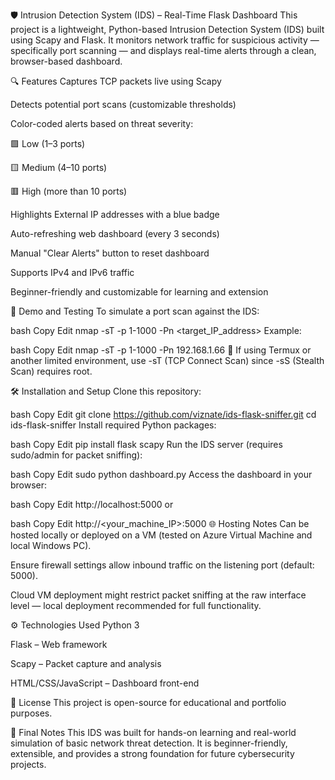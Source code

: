 🛡️ Intrusion Detection System (IDS) – Real-Time Flask Dashboard
This project is a lightweight, Python-based Intrusion Detection System (IDS) built using Scapy and Flask.
It monitors network traffic for suspicious activity — specifically port scanning — and displays real-time alerts through a clean, browser-based dashboard.

🔍 Features
Captures TCP packets live using Scapy

Detects potential port scans (customizable thresholds)

Color-coded alerts based on threat severity:

🟩 Low (1–3 ports)

🟨 Medium (4–10 ports)

🟥 High (more than 10 ports)

Highlights External IP addresses with a blue badge

Auto-refreshing web dashboard (every 3 seconds)

Manual "Clear Alerts" button to reset dashboard

Supports IPv4 and IPv6 traffic

Beginner-friendly and customizable for learning and extension

🚀 Demo and Testing
To simulate a port scan against the IDS:

bash
Copy
Edit
nmap -sT -p 1-1000 -Pn <target_IP_address>
Example:

bash
Copy
Edit
nmap -sT -p 1-1000 -Pn 192.168.1.66
📢 If using Termux or another limited environment, use -sT (TCP Connect Scan) since -sS (Stealth Scan) requires root.

🛠 Installation and Setup
Clone this repository:

bash
Copy
Edit
git clone https://github.com/viznate/ids-flask-sniffer.git
cd ids-flask-sniffer
Install required Python packages:

bash
Copy
Edit
pip install flask scapy
Run the IDS server (requires sudo/admin for packet sniffing):

bash
Copy
Edit
sudo python dashboard.py
Access the dashboard in your browser:

bash
Copy
Edit
http://localhost:5000
or

bash
Copy
Edit
http://<your_machine_IP>:5000
🌐 Hosting Notes
Can be hosted locally or deployed on a VM (tested on Azure Virtual Machine and local Windows PC).

Ensure firewall settings allow inbound traffic on the listening port (default: 5000).

Cloud VM deployment might restrict packet sniffing at the raw interface level — local deployment recommended for full functionality.

⚙️ Technologies Used
Python 3

Flask – Web framework

Scapy – Packet capture and analysis

HTML/CSS/JavaScript – Dashboard front-end

📜 License
This project is open-source for educational and portfolio purposes.

📢 Final Notes
This IDS was built for hands-on learning and real-world simulation of basic network threat detection.
It is beginner-friendly, extensible, and provides a strong foundation for future cybersecurity projects.
